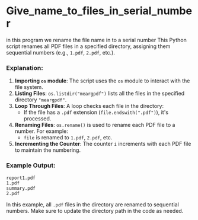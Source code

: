 # Give_name_to_files_in_serial_number
in this program we rename the file name in to a serial number 
This Python script renames all PDF files in a specified directory, assigning them sequential numbers (e.g., `1.pdf`, `2.pdf`, etc.).

### Explanation:

1. **Importing `os` module**: The script uses the `os` module to interact with the file system.
2. **Listing Files**: `os.listdir("meargpdf")` lists all the files in the specified directory `"meargpdf"`.
3. **Loop Through Files**: A loop checks each file in the directory:
   - If the file has a `.pdf` extension (`file.endswith(".pdf")`), it's processed.
4. **Renaming Files**: `os.rename()` is used to rename each PDF file to a number. For example:
   - `file` is renamed to `1.pdf`, `2.pdf`, etc.
5. **Incrementing the Counter**: The counter `i` increments with each PDF file to maintain the numbering.

### Example Output:

```
report1.pdf
1.pdf
summary.pdf
2.pdf
```

In this example, all `.pdf` files in the directory are renamed to sequential numbers. Make sure to update the directory path in the code as needed.
